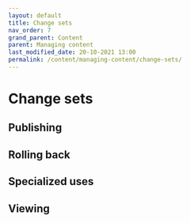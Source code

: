 ```yaml
---
layout: default
title: Change sets
nav_order: 7
grand_parent: Content
parent: Managing content
last_modified_date: 20-10-2021 13:00
permalink: /content/managing-content/change-sets/
---
```


# Change sets

## Publishing

## Rolling back

## Specialized uses

## Viewing
